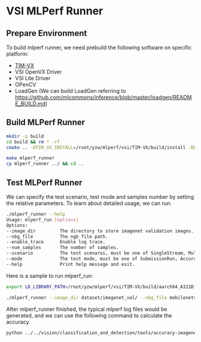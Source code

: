 # VSI MLPerf Runner 

## Prepare Environment

To build mlperf runner, we need prebuild the following software on specific platform:

* [TIM-VX](https://github.com/VeriSilicon/TIM-VX)
* VSI OpenVX Driver
* VSI Lite Driver
* OPenCV
* LoadGen (We can build LoadGen referring to https://github.com/mlcommons/inference/blob/master/loadgen/README_BUILD.md)

## Build MLPerf Runner

```bash
mkdir -p build
cd build && rm * -rf
cmake .. -DTIM_VX_INSTALL=/root/yzw/mlperf/vsi/TIM-VX/build/install -DLITE_DRIVER_INSTALL=/root/yzw/mlperf/vsi/TIM-VX/lite_vim3_sdk -DVX_DRIVER_INSTALL=/root/yzw/mlperf/vsi/TIM-VX/build/aarch64_A311D_6.4.8 -DLOADGEN_LIB_DIR=/root/yzw/mlperf/vsi -DOPENCV_INSTALL=/root/yzw/mlperf/vsi/opencv_install_vim3 -DLOADGEN_DIR=/root/yzw/mlperf/loadgen

make mlperf_runner
cp mlperf_runner ../ && cd ..
```

## Test MLPerf Runner

We can specify the test scenario, test mode and samples number by setting the relative parameters. To learn about detailed usage, we can run:

```bash
./mlperf_runner --help
Usage: mlperf_run [options]
Options:
--image_dir         The directory to store imagenet validation images.
--nbg_file          The ngb file path.
--enable_trace      Enable log trace.
--num_samples       The number of samples.
--scenario          The test scenaroi, must be one of SingleStream, MultiStream, Server, Offline.
--mode              The test mode, must be one of SubmissionRun, AccuracyOnly, PerformanceOnly.
--help              Print help message and exit.
```

Here is a sample to run mlperf_run:
```bash
export LD_LIBRARY_PATH=/root/yzw/mlperf/vsi/TIM-VX/build/aarch64_A311D_6.4.8/lib:/root/yzw/mlperf/vsi/TIM-VX/lite_vim3_sdk/drivers:/root/yzw/mlperf/vsi/TIM-VX/build/install/lib:/root/yzw/mlperf/vsi/opencv_install_vim3/lib

./mlperf_runner --image_dir dataset/imagenet_val/ --nbg_file mobilenetv3-large_224_1.0_uint8  --enable_trace --num_samples 100 --scenario SingleStream --mode SubmissionRun
```

After mlperf_runner finished, the typical mlperf log files would be generated, and we can use the following command to calculate the accuracy.

```bash
python ../../vision/classification_and_detection/tools/accuracy-imagenet.py --imagenet-val-file=../dataset/val_map.txt --mlperf-accuracy-file=mlperf_log_accuracy.json | tee accuracy.txt
```